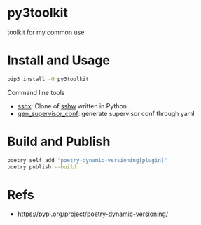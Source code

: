 # py3toolkit
toolkit for my common use

# Install and Usage
```bash
pip3 install -U py3toolkit
```

Command line tools

- [sshx](docs/sshx.md): Clone of [sshw](https://github.com/yinheli/sshw) written in Python
- [gen_supervisor_conf](docs/gen_supervisor_conf.md): generate supervisor conf through yaml

# Build and Publish

```bash
poetry self add "poetry-dynamic-versioning[plugin]"
poetry publish --build
```

# Refs
- https://pypi.org/project/poetry-dynamic-versioning/